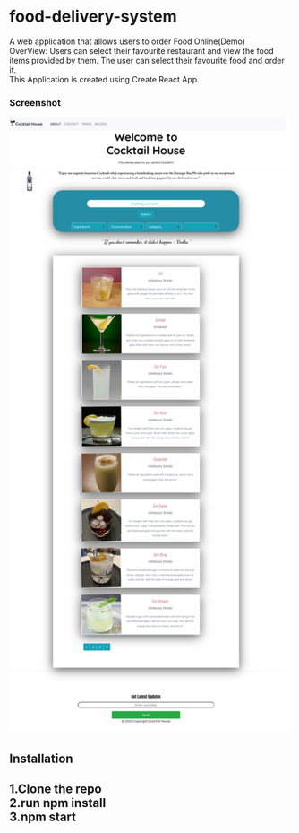# food-delivery-system
A web application that allows users to order Food Online(Demo)
<br />
OverView:
Users can select their favourite restaurant and view the food items provided by them.
The user can select their favourite food and order it.
<br />
This Application is created using Create React App.
<br />

### Screenshot
<p align="center">
  <img src="cocktail-project.png"  width="600px">
<p>
<h2>Installation<h2>
1.Clone the repo<br />
2.run npm install<br />
3.npm start<br />
